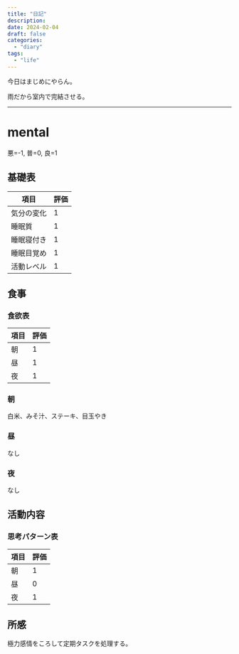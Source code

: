 ```yaml
---
title: "日記"
description:
date: 2024-02-04
draft: false
categories:
  - "diary"
tags:
  - "life"
---
```


今日はまじめにやらん。

雨だから室内で完結させる。

---

# mental

悪=-1, 普=0, 良=1

## 基礎表

| 項目       | 評価 |
| ---------- | ---- |
| 気分の変化 | 1    |
| 睡眠質     | 1    |
| 睡眠寝付き | 1    |
| 睡眠目覚め | 1    |
| 活動レベル | 1    |

## 食事

### 食欲表

| 項目 | 評価 |
| ---- | ---- |
| 朝   | 1    |
| 昼   | 1    |
| 夜   | 1    |

### 朝

白米、みそ汁、ステーキ、目玉やき

### 昼

なし

### 夜

なし

## 活動内容

### 思考パターン表

| 項目 | 評価 |
| ---- | ---- |
| 朝   | 1    |
| 昼   | 0    |
| 夜   | 1    |

## 所感

極力感情をころして定期タスクを処理する。
